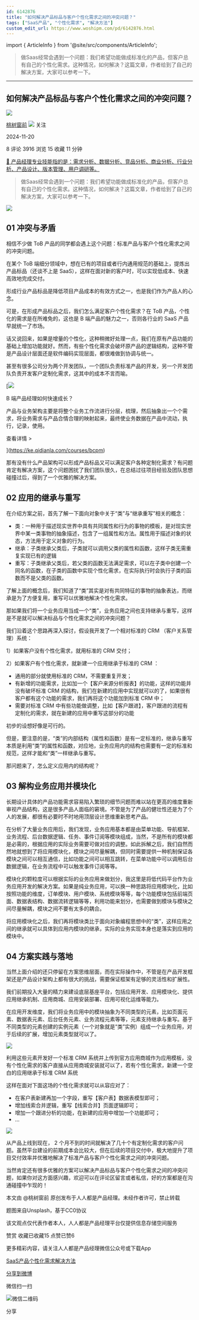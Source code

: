 ```yaml
---
id: 6142876
title: "如何解决产品标品与客户个性化需求之间的冲突问题？"
tags: ["SaaS产品", "个性化需求", "解决方法"]
custom_edit_url: https://www.woshipm.com/pd/6142876.html
---
```

import { ArticleInfo } from '@site/src/components/ArticleInfo';

<ArticleInfo
    author="桃树窗前"
    authorLink="https://www.woshipm.com/u/838612"
    published="2024-11-20"
    views={3916}
    comments={8}
    collects={15}
/>

> 做Saas经常会遇到一个问题：我们希望功能做成标准化的产品，但客户总有自己的个性化需求。这种情况，如何解决？这篇文章，作者给到了自己的解决方案，大家可以参考一下。

---

## 如何解决产品标品与客户个性化需求之间的冲突问题？

[![](https://static.woshipm.com/view/woshipm_api_def_20241115172428_2918.jpg?imageView2/1/w/72/h/72/q/100)](https://www.woshipm.com/u/838612)

[桃树窗前](https://www.woshipm.com/u/838612) ![](https://static.woshipm.com/tag/1101_1@2x.png) 关注

2024-11-20

8 评论 3916 浏览 15 收藏 11 分钟

[🔗 产品经理专业技能指的是：需求分析、数据分析、竞品分析、商业分析、行业分析、产品设计、版本管理、用户调研等。](https://ke.qidianla.com/courses/90pm)

> 做Saas经常会遇到一个问题：我们希望功能做成标准化的产品，但客户总有自己的个性化需求。这种情况，如何解决？这篇文章，作者给到了自己的解决方案，大家可以参考一下。

![](https://image.woshipm.com/2023/04/14/59cc8a24-da8e-11ed-aeb8-00163e0b5ff3.jpg)

## 01 冲突与矛盾

相信不少做 ToB 产品的同学都会遇上这个问题：标准产品与客户个性化需求之间的冲突问题。

在某个 ToB 端细分领域中，想在已有的项目或者行内通用规范的基础上，提炼出产品标品（还谈不上是 SaaS），这样在面对新的客户时，可以实现低成本、快速高效地完成交付。

形成行业产品标品是降低项目产品成本的有效方式之一，也是我们作为产品人的心念。

可是，在形成产品标品之后，我们怎么满足客户个性化需求？在 ToB 产品，个性化的需求是在所难免的，这也是 B 端产品的魅力之一，否则各行业的 SaaS 产品早就统一了市场。

话又说回来，如果是增量的个性化，这种稍微好处理一点，我们在原有产品功能的基础上增加功能就好。然而，有些个性化需求会破坏原产品的逻辑结构，这种不管是产品设计层面还是软件编码实现层面，都很难做到协调与统一。

甚至有很多公司分为两个开发团队，一个团队负责标准产品的开发，另一个开发团队负责开发客户定制化需求，这其中的成本不言而喻。

[![](https://image.woshipm.com/2023/08/02/a53a469e-30e3-11ee-88e7-00163e0b5ff3.png)

B 端产品经理如何快速成长？

产品与业务架构主要是将整个业务工作流进行分层，梳理，然后抽象出一个个需求，将业务需求与产品合情合理的映射起来，最终使业务数据在产品中流动，执行，记录，使用。

查看详情 >

](https://ke.qidianla.com/courses/bcpm)

那有没有什么产品架构可以形成产品标品又可以满足客户各种定制化需求？有问题肯定有解决方案，这个问题困扰了我们团队很久，在总结过往项目经验及团队思想碰撞过后，得到了一个优雅的解决方案。

## 02 应用的继承与重写

在介绍方案之前，首先了解一下面向对象中关于“类”与“继承重写”相关的概念：

*   类：一种用于描述现实世界中具有共同属性和行为的事物的模板，是对现实世界中某一类事物的抽象描述，包含了一组属性和方法。属性用于描述对象的状态，方法用于定义对象的行为。
*   继承：子类继承父类后，子类就可以调用父类的属性和函数，这样子类无需重复实现已有的逻辑
*   重写：子类继承父类后，若父类的函数无法满足需求，可以在子类中创建一个同名的函数，在子类的函数中实现个性化需求，在实际执行时会执行子类的函数而不是父类的函数。

了解上面的概念后，我们知道了“类”其实是对有共同特征的事物的抽象表达，而继承是为了方便复用，重写可以优雅地解决个性化需求。

那如果我们将一个业务应用当成一个“类”，业务应用之间也支持继承与重写，这样是不是就可以解决标品与个性化需求之间的冲突问题？

我们沿着这个思路再深入探讨，假设我开发了一个相对标准的 CRM （客户关系管理）系统：

1）如果客户没有个性化需求，就用标准的 CRM 交付；

2）如果客户有个性化需求，就新建一个应用继承于标准的 CRM ：

*   通用的部分就使用标准的 CRM，不需要重复开发；
*   有新增的功能需求，比如加一个【客户来源分析报表】的功能，这样的功能并没有破坏标准 CRM 的结构，我们在新建的应用中实现就可以的了，如果很有客户都有这个功能的需求，我们再将这个功能加到标准 CRM 中；
*   需要对标准 CRM 中有些功能做调整，比如【客户跟进】，客户跟进的流程有定制化的需求，就在新建的应用中重写这部分的功能

初步的设想好像是可行的。

但是，要注意的是，“类”的内部结构（属性和函数）是有一定标准的，继承与重写本质是利用“类”的属性和函数，对应地，业务应用内的结构也需要有一定的标准和规范，这样才能和“类”一样继承与重写。

那问题来了，怎么定义应用内的结构呢？

## 03 解构业务应用并模块化

长期设计具体的产品功能需求容易陷入繁琐的细节问题而难以站在更高的维度重新审视产品结构，这是很多产品人面临的窘境。不管是为了产品的健壮性还是为了个人的发展，都很有必要时不时地用顶层设计思维重新思考产品。

在分析了大量业务应用后，我们发现，业务应用基本都是由菜单功能、导航框架、业务流程、后台数据逻辑、任务、事件订阅等模块组成，当然，不是所有的模块都是必需的，根据应用的实际业务需要可做对应的调整。如此拆解之后，我们自然而然地就想到了将应用模块化，模块之间尽量解耦，但同时需要提供一种机制保证各模块之间可以相互通信，比如功能之间可以相互跳转，在菜单功能中可以调用后台数据逻辑，在业务流程中可以触发事件订阅等等。

模块化的颗粒度可以根据实际的业务应用来做划分，我这里是将低代码平台作为业务应用开发的解决方案。如果是纯业务应用，可以换一种思路将应用模块化，比如按照功能的维度，订单模块、用户模块、系统模块等等，每个功能模块包括前端页面、数据表结构、数据流转逻辑等等，利用功能来划分，也需要做到模块与模块之间尽量解耦，模块之间不要有太多的耦合。

将应用模块化之后，我们再将模块类比于面向对象编程思想中的“类”，这样应用之间的继承就可以具体到应用内模块的继承，实际的业务实现本身也是落实到应用的模块中。

## 04 方案实践与落地

当然上面介绍的还只停留在方案思维层面，而在实际操作中，不管是在产品开发框架还是产品设计架构上都有很大的挑战，需要保证框架有足够的灵活性和扩展性。

我们前期投入大量的精力来建设底层基座平台，包括应用开发、应用模块化、提供应用继承机制、应用商城、应用安装部署、应用可视化运维等能力。

在应用开发维度，我们将业务应用中的模块抽象为不同类型的元素，比如页面元素、数据表元素、后台任务元素、业务流程元素等等，元素支持继承与重写。基于不同类型的元素创建的实例元素（一个对象就是“类”实例）组成一个业务应用，对于后续的扩展，增加元素类型就可以了。

![](https://image.woshipm.com/2024/11/19/06b4f0d2-a662-11ef-814d-00163e0b5ff3.png)

利用这些元素开发好一个标准 CRM 系统并上传到官方应用商城作为应用模板，没有个性化需求的客户直接从应用商城安装就可以了，若有个性化需求，新建一个空白的应用继承于标准 CRM 系统

这样在面对下面这场的个性化需求就可以从容应对了：

*   在客户表新建再加一个字段，重写【客户表】数据表模型即可；
*   增加线索合并逻辑，重写【线索合并】页面逻辑即可；
*   增加一个跟进分析的功能，在新建的应用中增加一个功能即可；
*   …

![](https://image.woshipm.com/2024/11/19/0aee5832-a662-11ef-8d5a-00163e0b5ff3.png)

从产品上线到现在， 2 个月不到的时间就解决了几十个有定制化需求的客户问题。虽然平台建设的前期成本会比较大，但在后续的项目交付中，极大地提升了项目交付效率并优雅地解决了标准产品与客户个性化需求之间的冲突问题。

当然肯定还有很多优雅的方案可以解决产品标品与客户个性化需求之间的冲突问题，如果你对这方面感兴趣，欢迎可以在评论区留言或者私信，好的方案都是在沟通碰撞中乍现的！

本文由 @桃树窗前 原创发布于人人都是产品经理。未经作者许可，禁止转载

题图来自Unsplash，基于CC0协议

该文观点仅代表作者本人，人人都是产品经理平台仅提供信息存储空间服务

赞赏 收藏已收藏15 点赞已赞6

更多精彩内容，请关注人人都是产品经理微信公众号或下载App

[SaaS产品](https://www.woshipm.com/tag/saas%e4%ba%a7%e5%93%81)[个性化需求](https://www.woshipm.com/tag/%e4%b8%aa%e6%80%a7%e5%8c%96%e9%9c%80%e6%b1%82)[解决方法](https://www.woshipm.com/tag/%e8%a7%a3%e5%86%b3%e6%96%b9%e6%b3%95)

[分享到微博](https://service.weibo.com/share/share.php?appkey=2775287854&title=如何解决产品标品与客户个性化需求之间的冲突问题？&url=https://www.woshipm.com/pd/6142876.html&pic=https://image.woshipm.com/2023/04/14/59cc8a24-da8e-11ed-aeb8-00163e0b5ff3.jpg)

微信扫一扫

![微信二维码](https://api.pwmqr.com/qrcode/create/?url=https://www.woshipm.com/pd/6142876.html)

分享